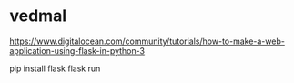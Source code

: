 # vedmal

https://www.digitalocean.com/community/tutorials/how-to-make-a-web-application-using-flask-in-python-3

pip install flask
flask run
